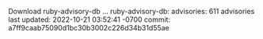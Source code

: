 Download ruby-advisory-db ...
ruby-advisory-db:
  advisories:	611 advisories
  last updated:	2022-10-21 03:52:41 -0700
  commit:	a7ff9caab75090d1bc30b3002c226d34b31d55ae

